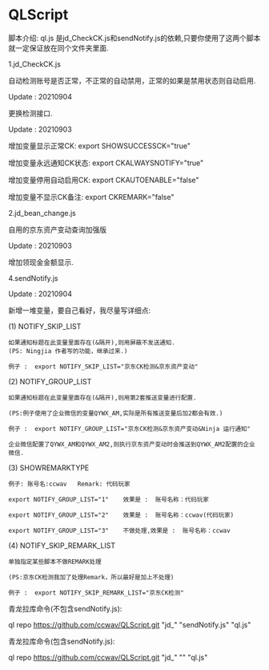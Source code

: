 # QLScript

脚本介绍:
ql.js 是jd_CheckCK.js和sendNotify.js的依赖,只要你使用了这两个脚本就一定保证放在同个文件夹里面.


1.jd_CheckCK.js

自动检测账号是否正常，不正常的自动禁用，正常的如果是禁用状态则自动启用.

Update : 20210904

更换检测接口.

Update : 20210903

增加变量显示正常CK:  export SHOWSUCCESSCK="true"

增加变量永远通知CK状态:  export CKALWAYSNOTIFY="true"

增加变量停用自动启用CK:  export CKAUTOENABLE="false"

增加变量不显示CK备注:  export CKREMARK="false"



2.jd_bean_change.js

自用的京东资产变动查询加强版

Update : 20210903

增加领现金金额显示.


4.sendNotify.js 

Update : 20210904

新增一堆变量，要自己看好，我尽量写详细点:

(1) NOTIFY_SKIP_LIST

    如果通知标题在此变量里面存在(&隔开),则用屏蔽不发送通知.
	(PS: Ningjia 作者写的功能，继承过来.)
	
    例子 :  export NOTIFY_SKIP_LIST="京东CK检测&京东资产变动"
	
(2) NOTIFY_GROUP_LIST

    如果通知标题在此变量里面存在(&隔开),则用第2套推送变量进行配置.
	
	(PS:例子使用了企业微信的变量QYWX_AM,实际是所有推送变量后加2都会有效.)
	
    例子 :  export NOTIFY_GROUP_LIST="京东CK检测&京东资产变动&Ninja 运行通知"
	
	企业微信配置了QYWX_AM和QYWX_AM2,则执行京东资产变动时会推送到QYWX_AM2配置的企业微信.
	
(3) SHOWREMARKTYPE

	例子: 账号名:ccwav   Remark: 代码玩家
	
	export NOTIFY_GROUP_LIST="1"    效果是 :  账号名称：代码玩家
	
    export NOTIFY_GROUP_LIST="2"    效果是 :  账号名称：ccwav(代码玩家)
	
    export NOTIFY_GROUP_LIST="3"    不做处理,效果是 :  账号名称：ccwav      
	
(4) NOTIFY_SKIP_REMARK_LIST 

	单独指定某些脚本不做REMARK处理
	
	(PS:京东CK检测我加了处理Remark，所以最好是加上不处理)
	
	例子 :  export NOTIFY_SKIP_REMARK_LIST="京东CK检测"  



青龙拉库命令(不包含sendNotify.js):

ql repo https://github.com/ccwav/QLScript.git "jd_" "sendNotify.js" "ql.js"

青龙拉库命令(包含sendNotify.js):

ql repo https://github.com/ccwav/QLScript.git "jd_" "" "ql.js"
